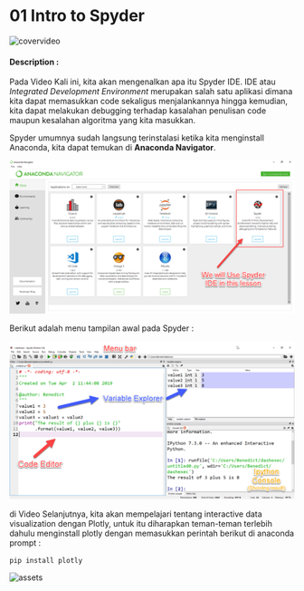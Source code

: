 # 01 Intro to Spyder

![covervideo](http://bit.ly/makeaicovervideo)

#### **Description :**
Pada Video Kali ini, kita akan mengenalkan apa itu Spyder IDE. IDE atau _Integrated Development Environment_ merupakan salah satu aplikasi dimana kita dapat memasukkan code sekaligus menjalankannya hingga kemudian, kita dapat melakukan debugging terhadap kasalahan penulisan code maupun kesalahan algoritma yang kita masukkan.

Spyder umumnya sudah langsung terinstalasi ketika kita menginstall Anaconda, kita dapat temukan di **Anaconda Navigator**. 

![assets](https://github.com/BenedictusAryo/documents_assets/raw/master/New%20CourseMap/Beginner%20Course/3_Interactive%20Visualization%20and%20Dashboard%20using%20Plotly/assets/1_annav.png)

Berikut adalah menu tampilan awal pada Spyder :

![assets](assets/2_spyder_interface.png)

di Video Selanjutnya, kita akan mempelajari tentang interactive data visualization dengan Plotly, untuk itu diharapkan teman-teman terlebih dahulu menginstall plotly dengan memasukkan perintah berikut di anaconda prompt :

```
pip install plotly
```

![assets](assets/3_pip_install_plotly.gif)

